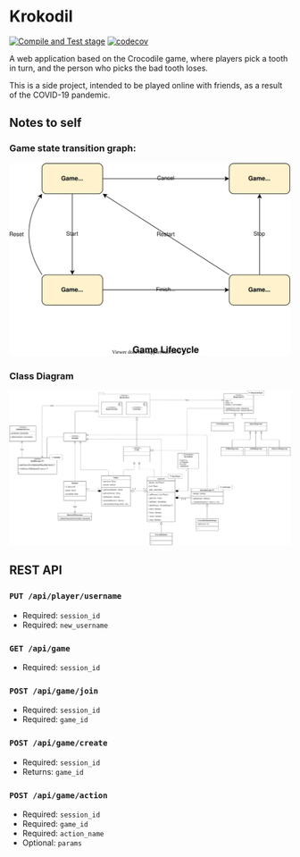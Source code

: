 # Krokodil

[![Compile and Test stage](https://github.com/Adriandmen/krokodil/actions/workflows/workflow.yml/badge.svg?branch=master)](https://github.com/Adriandmen/krokodil/actions/workflows/workflow.yml) [![codecov](https://codecov.io/gh/Adriandmen/krokodil/branch/master/graph/badge.svg?token=8T5PF3SLZC)](https://codecov.io/gh/Adriandmen/krokodil)

A web application based on the Crocodile game,
where players pick a tooth in turn, and the person who picks the bad tooth loses.

This is a side project, intended to be played online with friends, as a result of the COVID-19 pandemic.

## Notes to self

### Game state transition graph:

![Game State Graph](img/Krokodil.svg)

### Class Diagram

![UML Class Diagram](img/UML.png)


## REST API

### `PUT /api/player/username`

 - Required: `session_id`
 - Required: `new_username`

### `GET /api/game`

 - Required: `session_id`

### `POST /api/game/join`

 - Required: `session_id`
 - Required: `game_id`

### `POST /api/game/create`

 - Required: `session_id`
 - Returns: `game_id`

### `POST /api/game/action`

 - Required: `session_id`
 - Required: `game_id`
 - Required: `action_name`
 - Optional: `params`